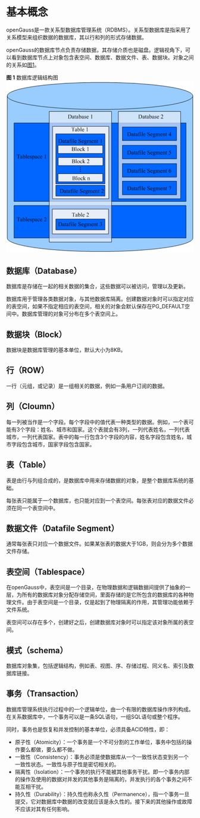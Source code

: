 # 基本概念<a name="ZH-CN_TOPIC_0000001255141773"></a>

openGauss是一款关系型数据库管理系统（RDBMS）。关系型数据库是指采用了关系模型来组织数据的数据库，其以行和列的形式存储数据。

openGauss的数据库节点负责存储数据，其存储介质也是磁盘。逻辑视角下，可以看到数据库节点上对象包含表空间、数据库、数据文件、表、数据块。对象之间的关系如[图1](#zh-cn_topic_0283136742_zh-cn_topic_0237120245_zh-cn_topic_0059779316_fb2fa3b3cc8824dea95318504e0537913)。

**图 1**  数据库逻辑结构图<a name="zh-cn_topic_0283136742_zh-cn_topic_0237120245_zh-cn_topic_0059779316_fb2fa3b3cc8824dea95318504e0537913"></a>  
![](figures/数据库逻辑结构图.png "数据库逻辑结构图")

## 数据库（Database）<a name="section16264182634412"></a>

数据库是存储在一起的相关数据的集合，这些数据可以被访问，管理以及更新。

数据库用于管理各类数据对象，与其他数据库隔离。创建数据对象时可以指定对应的表空间，如果不指定相应的表空间，相关的对象会默认保存在PG\_DEFAULT空间中。数据库管理的对象可分布在多个表空间上。

## 数据块（Block）<a name="section6344149125713"></a>

数据块是数据库管理的基本单位，默认大小为8KB。

## 行（ROW）<a name="section145861329182213"></a>

一行（元组，或记录）是一组相关的数据，例如一条用户订阅的数据。

## 列（Cloumn）<a name="section179147357225"></a>

每一列被当作是一个字段。每个字段中的值代表一种类型的数据。例如，一个表可能有3个字段：姓名、城市和国家。这个表就会有3列，一列代表姓名，一列代表城市，一列代表国家。表中的每一行包含3个字段的内容，姓名字段包含姓名，城市字段包含城市，国家字段包含国家。

## 表（Table）<a name="section1938014491516"></a>

表是由行与列组合成的，是数据库中用来存储数据的对象，是整个数据库系统的基础。

每张表只能属于一个数据库，也只能对应到一个表空间。每张表对应的数据文件必须在同一个表空间中。

## 数据文件（Datafile Segment）<a name="section0943185185714"></a>

通常每张表只对应一个数据文件。如果某张表的数据大于1GB，则会分为多个数据文件存储。

## 表空间（Tablespace）<a name="section17678189104619"></a>

在openGauss中，表空间是一个目录，在物理数据和逻辑数据间提供了抽象的一层，为所有的数据库对象分配存储空间，里面存储的是它所包含的数据库的各种物理文件。由于表空间是一个目录，仅是起到了物理隔离的作用，其管理功能依赖于文件系统。

表空间可以存在多个，创建好之后，创建数据库对象时可以指定该对象所属的表空间。

## 模式（schema）<a name="section1083112714613"></a>

数据库对象集，包括逻辑结构，例如表、视图、序、存储过程、同义名、索引及数据库链接。

## 事务（Transaction）<a name="section6711153815312"></a>

数据库管理系统执行过程中的一个逻辑单位，由一个有限的数据库操作序列构成。在关系数据库中，一个事务可以是一条SQL语句，一组SQL语句或整个程序。

同时，事务也是恢复和并发控制的基本单位，必须具备ACID特性，即：

-   原子性（Atomicity）：一个事务是一个不可分割的工作单位，事务中包括的操作要么都做，要么都不做。
-   一致性（Consistency）：事务必须是使数据库从一个一致性状态变到另一个一致性状态。一致性与原子性是密切相关的。
-   隔离性（Isolation）：一个事务的执行不能被其他事务干扰。即一个事务内部的操作及使用的数据对并发的其他事务是隔离的，并发执行的各个事务之间不能互相干扰。
-   持久性（Durability）：持久性也称永久性（Permanence），指一个事务一旦提交，它对数据库中数据的改变就应该是永久性的。接下来的其他操作或故障不应该对其有任何影响。

